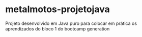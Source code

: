 # metalmotos-projetojava
Projeto desenvolvido em Java puro para colocar em prática os aprendizados do bloco 1 do bootcamp generation
